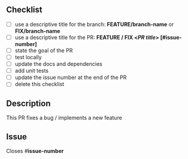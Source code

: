 ## Checklist

- [ ] use a descriptive title for the branch: **FEATURE/branch-name** or **FIX/branch-name**
- [ ] use a descriptive title for the PR: **FEATURE / FIX <*PR title*> [#issue-number]**
- [ ] state the goal of the PR
- [ ] test locally
- [ ] update the docs and dependencies
- [ ] add unit tests
- [ ] update the issue number at the end of the PR
- [ ] delete this checklist

## Description
This PR fixes a bug / implements a new feature

## Issue
Closes #**issue-number**
